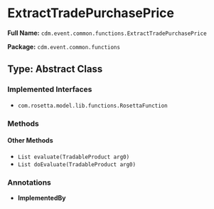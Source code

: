 # ExtractTradePurchasePrice

**Full Name:** `cdm.event.common.functions.ExtractTradePurchasePrice`

**Package:** `cdm.event.common.functions`

## Type: Abstract Class

### Implemented Interfaces

- `com.rosetta.model.lib.functions.RosettaFunction`

### Methods

#### Other Methods

- `List evaluate(TradableProduct arg0)`
- `List doEvaluate(TradableProduct arg0)`

### Annotations

- **ImplementedBy**

